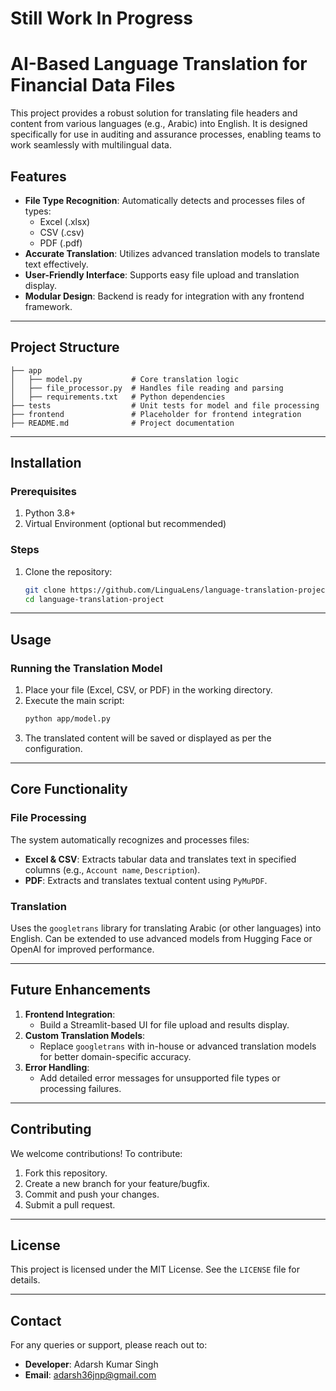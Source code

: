 # Still Work In Progress
# AI-Based Language Translation for Financial Data Files

This project provides a robust solution for translating file headers and content from various languages (e.g., Arabic) into English. It is designed specifically for use in auditing and assurance processes, enabling teams to work seamlessly with multilingual data.

## Features
- **File Type Recognition**: Automatically detects and processes files of types:
  - Excel (.xlsx)
  - CSV (.csv)
  - PDF (.pdf)
- **Accurate Translation**: Utilizes advanced translation models to translate text effectively.
- **User-Friendly Interface**: Supports easy file upload and translation display.
- **Modular Design**: Backend is ready for integration with any frontend framework.

---

## Project Structure
```
├── app
│   ├── model.py           # Core translation logic
│   ├── file_processor.py  # Handles file reading and parsing
│   ├── requirements.txt   # Python dependencies
├── tests                  # Unit tests for model and file processing
├── frontend               # Placeholder for frontend integration
├── README.md              # Project documentation
```

---

## Installation

### Prerequisites
1. Python 3.8+
2. Virtual Environment (optional but recommended)

### Steps
1. Clone the repository:
   ```bash
   git clone https://github.com/LinguaLens/language-translation-project.git
   cd language-translation-project
   ```
---

## Usage

### Running the Translation Model
1. Place your file (Excel, CSV, or PDF) in the working directory.
2. Execute the main script:
   ```bash
   python app/model.py
   ```
3. The translated content will be saved or displayed as per the configuration.

---

## Core Functionality

### File Processing
The system automatically recognizes and processes files:
- **Excel & CSV**: Extracts tabular data and translates text in specified columns (e.g., `Account name`, `Description`).
- **PDF**: Extracts and translates textual content using `PyMuPDF`.

### Translation
Uses the `googletrans` library for translating Arabic (or other languages) into English. Can be extended to use advanced models from Hugging Face or OpenAI for improved performance.

---

## Future Enhancements
1. **Frontend Integration**:
   - Build a Streamlit-based UI for file upload and results display.
2. **Custom Translation Models**:
   - Replace `googletrans` with in-house or advanced translation models for better domain-specific accuracy.
3. **Error Handling**:
   - Add detailed error messages for unsupported file types or processing failures.

---

## Contributing
We welcome contributions! To contribute:
1. Fork this repository.
2. Create a new branch for your feature/bugfix.
3. Commit and push your changes.
4. Submit a pull request.

---

## License
This project is licensed under the MIT License. See the `LICENSE` file for details.

---

## Contact
For any queries or support, please reach out to:
- **Developer**: Adarsh Kumar Singh
- **Email**: adarsh36jnp@gmail.com
